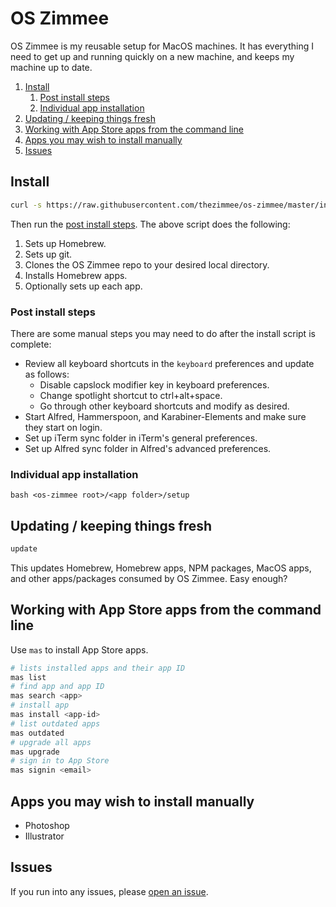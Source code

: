 # OS Zimmee

OS Zimmee is my reusable setup for MacOS machines. It has everything I need to get up and running quickly on a new machine, and keeps my machine up to date.

<!-- MarkdownTOC -->

1. [Install](#install)
	1. [Post install steps](#post-install-steps)
	1. [Individual app installation](#individual-app-installation)
1. [Updating / keeping things fresh](#updating--keeping-things-fresh)
1. [Working with App Store apps from the command line](#working-with-app-store-apps-from-the-command-line)
1. [Apps you may wish to install manually](#apps-you-may-wish-to-install-manually)
1. [Issues](#issues)

<!-- /MarkdownTOC -->

<a name="install"></a>
## Install

```bash
curl -s https://raw.githubusercontent.com/thezimmee/os-zimmee/master/install | bash
```

Then run the [post install steps](#post-install-steps). The above script does the following:

1. Sets up Homebrew.
2. Sets up git.
3. Clones the OS Zimmee repo to your desired local directory.
4. Installs Homebrew apps.
5. Optionally sets up each app.

<a name="post-install-steps"></a>
### Post install steps

There are some manual steps you may need to do after the install script is complete:

- Review all keyboard shortcuts in the `keyboard` preferences and update as follows:
	- Disable capslock modifier key in keyboard preferences.
	- Change spotlight shortcut to ctrl+alt+space.
	- Go through other keyboard shortcuts and modify as desired.
- Start Alfred, Hammerspoon, and Karabiner-Elements and make sure they start on login.
- Set up iTerm sync folder in iTerm's general preferences.
- Set up Alfred sync folder in Alfred's advanced preferences.

<a name="individual-app-installation"></a>
### Individual app installation

`bash <os-zimmee root>/<app folder>/setup`

<a name="updating--keeping-things-fresh"></a>
## Updating / keeping things fresh

```bash
update
```

This updates Homebrew, Homebrew apps, NPM packages, MacOS apps, and other apps/packages consumed by OS Zimmee. Easy enough?

<a name="working-with-app-store-apps-from-the-command-line"></a>
## Working with App Store apps from the command line

Use `mas` to install App Store apps.

```bash
# lists installed apps and their app ID
mas list
# find app and app ID
mas search <app>
# install app
mas install <app-id>
# list outdated apps
mas outdated
# upgrade all apps
mas upgrade
# sign in to App Store
mas signin <email>
```

<a name="apps-you-may-wish-to-install-manually"></a>
## Apps you may wish to install manually

- Photoshop
- Illustrator

<a name="issues"></a>
## Issues

If you run into any issues, please [open an issue](https://github.com/thezimmee/os-zimmee/issues).
